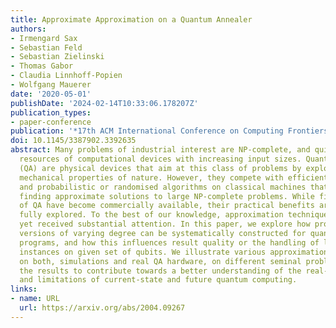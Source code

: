 ```yaml
---
title: Approximate Approximation on a Quantum Annealer
authors:
- Irmengard Sax
- Sebastian Feld
- Sebastian Zielinski
- Thomas Gabor
- Claudia Linnhoff-Popien
- Wolfgang Mauerer
date: '2020-05-01'
publishDate: '2024-02-14T10:33:06.178207Z'
publication_types:
- paper-conference
publication: '*17th ACM International Conference on Computing Frontiers (ACM CF 2020)*'
doi: 10.1145/3387902.3392635
abstract: Many problems of industrial interest are NP-complete, and quickly exhaust
  resources of computational devices with increasing input sizes. Quantum annealers
  (QA) are physical devices that aim at this class of problems by exploiting quantum
  mechanical properties of nature. However, they compete with efficient heuristics
  and probabilistic or randomised algorithms on classical machines that allow for
  finding approximate solutions to large NP-complete problems. While first implementations
  of QA have become commercially available, their practical benefits are far from
  fully explored. To the best of our knowledge, approximation techniques have not
  yet received substantial attention. In this paper, we explore how problems’ approximate
  versions of varying degree can be systematically constructed for quantum annealer
  programs, and how this influences result quality or the handling of larger problem
  instances on given set of qubits. We illustrate various approximation techniques
  on both, simulations and real QA hardware, on different seminal problems, and interpret
  the results to contribute towards a better understanding of the real-world power
  and limitations of current-state and future quantum computing.
links:
- name: URL
  url: https://arxiv.org/abs/2004.09267
---
```


